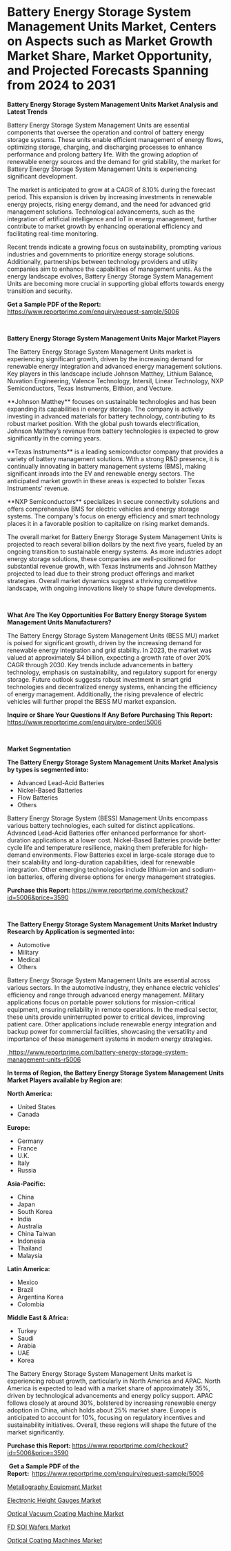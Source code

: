 <p><h1>Battery Energy Storage System Management Units Market, Centers on Aspects such as Market Growth Market Share, Market Opportunity, and Projected Forecasts Spanning from 2024 to 2031</h1></p><p><strong>Battery Energy Storage System Management Units Market Analysis and Latest Trends</strong></p>
<p><p>Battery Energy Storage System Management Units are essential components that oversee the operation and control of battery energy storage systems. These units enable efficient management of energy flows, optimizing storage, charging, and discharging processes to enhance performance and prolong battery life. With the growing adoption of renewable energy sources and the demand for grid stability, the market for Battery Energy Storage System Management Units is experiencing significant development.</p><p>The market is anticipated to grow at a CAGR of 8.10% during the forecast period. This expansion is driven by increasing investments in renewable energy projects, rising energy demand, and the need for advanced grid management solutions. Technological advancements, such as the integration of artificial intelligence and IoT in energy management, further contribute to market growth by enhancing operational efficiency and facilitating real-time monitoring.</p><p>Recent trends indicate a growing focus on sustainability, prompting various industries and governments to prioritize energy storage solutions. Additionally, partnerships between technology providers and utility companies aim to enhance the capabilities of management units. As the energy landscape evolves, Battery Energy Storage System Management Units are becoming more crucial in supporting global efforts towards energy transition and security.</p></p>
<p><strong>Get a Sample PDF of the Report:&nbsp;</strong> <a href="https://www.reportprime.com/enquiry/request-sample/5006">https://www.reportprime.com/enquiry/request-sample/5006</a></p>
<p>&nbsp;</p>
<p><strong>Battery Energy Storage System Management Units Major Market Players</strong></p>
<p><p>The Battery Energy Storage System Management Units market is experiencing significant growth, driven by the increasing demand for renewable energy integration and advanced energy management solutions. Key players in this landscape include Johnson Matthey, Lithium Balance, Nuvation Engineering, Valence Technology, Intersil, Linear Technology, NXP Semiconductors, Texas Instruments, Elithion, and Vecture.</p><p>**Johnson Matthey** focuses on sustainable technologies and has been expanding its capabilities in energy storage. The company is actively investing in advanced materials for battery technology, contributing to its robust market position. With the global push towards electrification, Johnson Matthey’s revenue from battery technologies is expected to grow significantly in the coming years.</p><p>**Texas Instruments** is a leading semiconductor company that provides a variety of battery management solutions. With a strong R&D presence, it is continually innovating in battery management systems (BMS), making significant inroads into the EV and renewable energy sectors. The anticipated market growth in these areas is expected to bolster Texas Instruments' revenue.</p><p>**NXP Semiconductors** specializes in secure connectivity solutions and offers comprehensive BMS for electric vehicles and energy storage systems. The company's focus on energy efficiency and smart technology places it in a favorable position to capitalize on rising market demands.</p><p>The overall market for Battery Energy Storage System Management Units is projected to reach several billion dollars by the next five years, fueled by an ongoing transition to sustainable energy systems. As more industries adopt energy storage solutions, these companies are well-positioned for substantial revenue growth, with Texas Instruments and Johnson Matthey projected to lead due to their strong product offerings and market strategies. Overall market dynamics suggest a thriving competitive landscape, with ongoing innovations likely to shape future developments.</p></p>
<p>&nbsp;</p>
<p><strong>What Are The Key Opportunities For Battery Energy Storage System Management Units Manufacturers?</strong></p>
<p><p>The Battery Energy Storage System Management Units (BESS MU) market is poised for significant growth, driven by the increasing demand for renewable energy integration and grid stability. In 2023, the market was valued at approximately $4 billion, expecting a growth rate of over 20% CAGR through 2030. Key trends include advancements in battery technology, emphasis on sustainability, and regulatory support for energy storage. Future outlook suggests robust investment in smart grid technologies and decentralized energy systems, enhancing the efficiency of energy management. Additionally, the rising prevalence of electric vehicles will further propel the BESS MU market expansion.</p></p>
<p><strong>Inquire or Share Your Questions If Any Before Purchasing This Report:</strong> <a href="https://www.reportprime.com/enquiry/pre-order/5006">https://www.reportprime.com/enquiry/pre-order/5006</a></p>
<p>&nbsp;</p>
<p><strong>Market Segmentation</strong></p>
<p><strong>The Battery Energy Storage System Management Units Market Analysis by types is segmented into:</strong></p>
<p><ul><li>Advanced Lead-Acid Batteries</li><li>Nickel-Based Batteries</li><li>Flow Batteries</li><li>Others</li></ul></p>
<p><p>Battery Energy Storage System (BESS) Management Units encompass various battery technologies, each suited for distinct applications. Advanced Lead-Acid Batteries offer enhanced performance for short-duration applications at a lower cost. Nickel-Based Batteries provide better cycle life and temperature resilience, making them preferable for high-demand environments. Flow Batteries excel in large-scale storage due to their scalability and long-duration capabilities, ideal for renewable integration. Other emerging technologies include lithium-ion and sodium-ion batteries, offering diverse options for energy management strategies.</p></p>
<p><strong>Purchase this Report:&nbsp;</strong><a href="https://www.reportprime.com/checkout?id=5006&price=3590">https://www.reportprime.com/checkout?id=5006&price=3590</a></p>
<p>&nbsp;</p>
<p><strong>The Battery Energy Storage System Management Units Market Industry Research by Application is segmented into:</strong></p>
<p><ul><li>Automotive</li><li>Military</li><li>Medical</li><li>Others</li></ul></p>
<p><p>Battery Energy Storage System Management Units are essential across various sectors. In the automotive industry, they enhance electric vehicles' efficiency and range through advanced energy management. Military applications focus on portable power solutions for mission-critical equipment, ensuring reliability in remote operations. In the medical sector, these units provide uninterrupted power to critical devices, improving patient care. Other applications include renewable energy integration and backup power for commercial facilities, showcasing the versatility and importance of these management systems in modern energy strategies.</p></p>
<p><a href="https://www.reportprime.com/battery-energy-storage-system-management-units-r5006">&nbsp;https://www.reportprime.com/battery-energy-storage-system-management-units-r5006</a></p>
<p><strong>In terms of Region, the Battery Energy Storage System Management Units Market Players available by Region are:</strong></p>
<p>
    <p> <strong> North America: </strong>
        <ul>
            <li>United States</li>
            <li>Canada</li>
        </ul>
        </p> 
    <p> <strong> Europe: </strong>
        <ul>
            <li>Germany</li>
            <li>France</li>
            <li>U.K.</li>
            <li>Italy</li>
            <li>Russia</li>
        </ul>
        </p> 
    <p> <strong> Asia-Pacific: </strong>
        <ul>
            <li>China</li>
            <li>Japan</li>
            <li>South Korea</li>
            <li>India</li>
            <li>Australia</li>
            <li>China Taiwan</li>
            <li>Indonesia</li>
            <li>Thailand</li>
            <li>Malaysia</li>
        </ul>
        </p> 
    <p> <strong> Latin America: </strong>
        <ul>
            <li>Mexico</li>
            <li>Brazil</li>
            <li>Argentina Korea</li>
            <li>Colombia</li>
        </ul>
        </p> 
    <p> <strong> Middle East & Africa: </strong>
        <ul>
            <li>Turkey</li>
            <li>Saudi</li>
            <li>Arabia</li>
            <li>UAE</li>
            <li>Korea</li>
        </ul>
    </p>
    </p>
<p><p>The Battery Energy Storage System Management Units market is experiencing robust growth, particularly in North America and APAC. North America is expected to lead with a market share of approximately 35%, driven by technological advancements and energy policy support. APAC follows closely at around 30%, bolstered by increasing renewable energy adoption in China, which holds about 25% market share. Europe is anticipated to account for 10%, focusing on regulatory incentives and sustainability initiatives. Overall, these regions will shape the future of the market significantly.</p></p>
<p><strong>Purchase this Report: </strong><a href="https://www.reportprime.com/checkout?id=5006&price=3590">https://www.reportprime.com/checkout?id=5006&price=3590</a></p>
<p>&nbsp;<strong>Get a Sample PDF of the Report:&nbsp;&nbsp;</strong><a href="https://www.reportprime.com/enquiry/request-sample/5006">https://www.reportprime.com/enquiry/request-sample/5006</a></p>
<p><strong></strong></p>
<p><p><a href="https://www.linkedin.com/pulse/metallography-equipment-market-global-insights-sales-osrje?trackingId=VUZxpxJ9RUi%2FFAHWR%2FeUWw%3D%3D">Metallography Equipment Market</a></p><p><a href="https://www.linkedin.com/pulse/global-perspectives-electronic-height-gauges-market-trends-plwle?trackingId=D4PR2u05Rfi2qVLoAf%2FJFQ%3D%3D">Electronic Height Gauges Market</a></p><p><a href="https://issuu.com/reportprime-2/docs/optical-vacuum-coating-machine-mark_ab5b7ca2d4e181">Optical Vacuum Coating Machine Market</a></p><p><a href="https://github.com/vimar16th/Market-Research-Report-List-6/blob/main/fd-soi-wafers-market.md">FD SOI Wafers Market</a></p><p><a href="https://issuu.com/reportprime-2/docs/optical-coating-machines-market-siz_8872950ad11015">Optical Coating Machines Market</a></p></p>